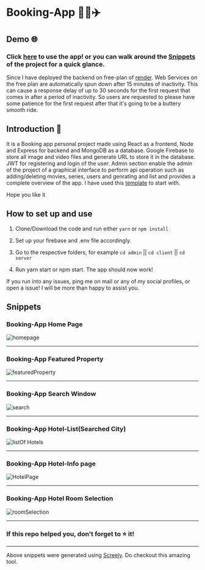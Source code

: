 # Booking-App 🏨🚗✈️

## Demo 🌐
### Click [here](https://booking-app-akj.netlify.app/) to use the app! or you can walk around the [Snippets](https://github.com/akj0712/Booking-App#snippets) of the project for a quick glance.

Since I have deployed the backend on free-plan of [render](https://render.com/). Web Services on the free plan are automatically spun down after 15 minutes of inactivity. This can cause a response delay of up to 30 seconds for the first request that comes in after a period of inactivity. So users are requested to please have some patience for the first request after that it's going to be a buttery smooth ride.

## Introduction 👋

It is a Booking app personal project made using React as a frontend, Node and Express for backend and MongoDB as a database. Google Firebase to store all image and video files and generate URL to store it in the database. JWT for registering and login of the user.
Admin section enable the admin of the project of a graphical interface to perform api operation such as adding/deleting movies, series, users and genrating and list and provides a complete overview of the app. I have used this [template](https://github.com/safak/youtube2022/tree/react-admin) to start with.

Hope you like it

## How to set up and use

1. Clone/Download the code and run either `yarn` or `npm install`

2. Set up your firebase and .env file accordingly.

3. Go to the respective folders, for example `cd admin` || `cd client` || `cd server` 

4. Run yarn start or npm start. The app should now work!

If you run into any issues, ping me on mail or any of my social profiles, or open a issue! I will be more than happy to assist you.

## Snippets

### Booking-App Home Page
![homepage](https://user-images.githubusercontent.com/86816711/206842263-4b26e61d-97e1-4044-b645-7676375a4111.png)

<hr>

### Booking-App Featured Property
![featuredProperty](https://user-images.githubusercontent.com/86816711/206842284-b9107325-443d-4421-976c-ed431f491c03.png)

<hr>

### Booking-App Search Window
![search](https://user-images.githubusercontent.com/86816711/206842318-3acf519a-c1ed-4ae2-b708-6393abe2a180.png)

<hr>

### Booking-App Hotel-List(Searched City)
![listOf Hotels](https://user-images.githubusercontent.com/86816711/206842338-5f6f88c2-55d9-47a8-abac-e2791570f42d.png)

<hr>

### Booking-App Hotel-Info page
![HotelPage](https://user-images.githubusercontent.com/86816711/206842376-61a78b7d-3a0f-4f38-8bec-70f42b7bee72.png)

<hr>

### Booking-App Hotel Room Selection
![roomSelection](https://user-images.githubusercontent.com/86816711/206842401-8f8455ec-6b03-46bb-84d7-9d82e166a8c3.png)

<hr>

### If this repo helped you, don't forget to ⭐ it!

<hr>

Above snippets were generated using [Screely](https://chrome.google.com/webstore/detail/screely-instant-browser-m/jhggpmcfjkkaeonckilhekpkfcalgank). Do checkout this amazing tool.
